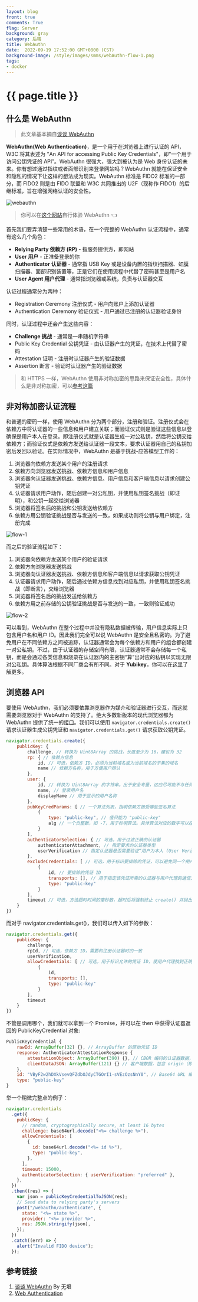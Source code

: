 ```yaml
---
layout: blog
front: true
comments: True
flag: Server
background: gray
category: 后端
title: WebAuthn
date:  2022-09-19 17:52:00 GMT+0800 (CST)
background-image: /style/images/smms/webAuthn-flow-1.png
tags:
- docker
---
```

# {{ page.title }}

## 什么是 WebAuthn

> 此文章基本摘自[谈谈 WebAuthn](https://flyhigher.top/develop/2160.html#deep-into-webauthn)

**WebAuthn(Web Authentication)**，是一个用于在浏览器上进行认证的 API，W3C 将其表述为 "An API for accessing Public Key Credentials"，即“一个用于访问公钥凭证的 API”。WebAuthn 很强大，强大到被认为是 Web 身份认证的未来。你有想过通过指纹或者面部识别来登录网站吗？WebAuthn 就能在保证安全和隐私的情况下让这样的想法成为现实。WebAuthn 标准是 FIDO2 标准的一部分，而 FIDO2 则是由 FIDO 联盟和 W3C 共同推出的 U2F（现称作 FIDO1）的后继标准，旨在增强网络认证的安全性。

![webauthn]( {{site.url}}/style/images/smms/webauthn.gif )

> 你可以在[这个网站](https://webauthn.guide/#registration)自行体验 WebAuthn 👈

首先我们要弄清楚一些常用的术语，在一个完整的 WebAuthn 认证流程中，通常有这么几个角色：

* **Relying Party 依赖方 (RP)** - 指服务提供方，即网站
* **User 用户** - 正准备登录的你
* **Authenticator 认证器** - 通常指 USB Key 或是设备内置的指纹扫描器、虹膜扫描器、面部识别装置等，正是它们在使用流程中代替了密码甚至是用户名
* **User Agent 用户代理** - 通常指浏览器或系统，负责与认证器交互

认证过程通常分为两种：

* Registration Ceremony 注册仪式 - 用户向账户上添加认证器
* Authentication Ceremony 验证仪式 - 用户通过已注册的认证器验证身份

同时，认证过程中还会产生这些内容：

* **Challenge 挑战** - 通常是一串随机字符串
* Public Key Credential 公钥凭证 - 由认证器产生的凭证，在技术上代替了密码
* Attestation 证明 - 注册时认证器产生的验证数据
* Assertion 断言 - 验证时认证器产生的验证数据

> 和 HTTPS 一样，WebAuthn 使用非对称加密的思路来保证安全性，具体什么是非对称加密，可以[参考这篇]( {{site.url}}/2018/02/26/http-https-tcp.html )

## 非对称加密认证流程

和普通的密码一样，使用 WebAuthn 分为两个部分，注册和验证。注册仪式会在依赖方中将认证器的一些信息和用户建立关联；而验证仪式则是验证这些信息以登确保是用户本人在登录。即注册仪式就是认证器生成一对公私钥，然后将公钥交给依赖方；而验证仪式是依赖方发送给认证器一段文本，要求认证器用自己的私钥加密后发回以验证。在实际情况中，WebAuthn 是基于挑战-应答模型工作的：

1. 浏览器向依赖方发送某个用户的注册请求
1. 依赖方向浏览器发送挑战、依赖方信息和用户信息
1. 浏览器向认证器发送挑战、依赖方信息、用户信息和客户端信息以请求创建公钥凭证
1. 认证器请求用户动作，随后创建一对公私钥，并使用私钥签名挑战（即证明），和公钥一起交给浏览器
1. 浏览器将签名后的挑战和公钥发送给依赖方
1. 依赖方用公钥验证挑战是否与发送的一致，如果成功则将公钥与用户绑定，注册完成

![flow-1]( {{site.url}}/style/images/smms/webAuthn-flow-1.png )

而之后的验证流程如下：

1. 浏览器向依赖方发送某个用户的验证请求
1. 依赖方向浏览器发送挑战
1. 浏览器向认证器发送挑战、依赖方信息和客户端信息以请求获取公钥凭证
1. 认证器请求用户动作，随后通过依赖方信息找到对应私钥，并使用私钥签名挑战（即断言），交给浏览器
1. 浏览器将签名后的挑战发送给依赖方
1. 依赖方用之前存储的公钥验证挑战是否与发送的一致，一致则验证成功

![flow-2]( {{site.url}}/style/images/smms/webAuthn-flow-2.png )

可以看到，WebAuthn 在整个过程中并没有隐私数据被传输，用户信息实际上只包含用户名和用户 ID。因此我们完全可以说 WebAuthn 是安全且私密的。为了避免用户在不同依赖方之间被追踪，认证器通常会为每个依赖方和用户的组合都创建一对公私钥。不过，由于认证器的存储空间有限，认证器通常不会存储每一个私钥，而是会通过各类信息和烧录在认证器内的主密钥“算”出对应的私钥以实现无限对公私钥。具体算法根据不同厂商会有所不同。对于 **Yubikey**，你可以在[这里](https://developers.yubico.com/U2F/Protocol_details/Key_generation.html)了解更多。

## 浏览器 API

要使用 WebAuthn，我们必须要依靠浏览器作为媒介和验证器进行交互，而这就需要浏览器对于 WebAuthn 的支持了。绝大多数新版本的现代浏览器都为 WebAuthn 提供了统一的[接口](https://developer.mozilla.org/zh-CN/docs/Web/API/Web_Authentication_API)。我们可以使用 `navigator.credentials.create()` 请求认证器生成公钥凭证和 `navigator.credentials.get()` 请求获取公钥凭证。

```js
navigator.credentials.create({
    publicKey: {
        challenge, // 转换为 Uint8Array 的挑战，长度至少为 16，建议为 32
        rp: { // 依赖方信息
            id, // 可选，依赖方 ID，必须为当前域名或为当前域名的子集的域名
            name // 依赖方名称，用于方便用户辨认
        },
        user: {
            id, // 转换为 Uint8Array 的字符串。出于安全考量，这应尽可能不与任何用户信息相关联，如不要包含用户名、用户邮箱等
            name, // 登录用户名
            displayName // 用于显示的用户名称
        },
        pubKeyCredParams: [ // 一个算法列表，指明依赖方接受哪些签名算法
            {
                type: "public-key", // 值只能为 "public-key"
                alg // 一个负整数，如 -7，用于标明算法。具体算法对应的数字可以在 [COSE](https://www.iana.org/assignments/cose/cose.xhtml#algorithms) 找到
            }
        ],
        authenticatorSelection: { // 可选，用于过滤正确的认证器
            authenticatorAttachment, // 指定要求的认证器类型
            userVerification // 指定认证器是否需要验证“用户为本人 (User Verified, UV)”，否则只须“用户在场 (User Present, UP)”。
        },
        excludeCredentials: [ // 可选，用于标识要排除的凭证，可以避免同一个用户多次注册同一个认证器
            {
                id, // 要排除的凭证 ID
                transports: [], // 用于指定该凭证所需的认证器与用户代理的通信方式
                type: "public-key"
            }
        ],
        timeout // 可选，方法超时时间的毫秒数，超时后将强制终止 create() 并抛出错误。若不设置，将使用用户代理的默认值
    }
})
```

而对于 navigator.credentials.get()，我们可以传入如下的参数：

```js
navigator.credentials.get({
    publicKey: {
        challenge,
        rpId, // 可选，依赖方 ID，需要和注册认证器时的一致
        userVerification,
        allowCredentials: [ // 可选，用于标识允许的凭证 ID，使用户代理找到正确的认证器
            {
                id,
                transports: [],
                type: "public-key"
            }
        ],
        timeout
    }
})
```

不管是调用哪个，我们就可以拿到一个 Promise，并可以在 then 中获得认证器返回的 PublicKeyCredential 对象:

```js
PublicKeyCredential {
    rawId: ArrayBuffer(32) {}, // ArrayBuffer 的原始凭证 ID
    response: AuthenticatorAttestationResponse {
        attestationObject: ArrayBuffer(390) {}, // CBOR 编码的认证器数据，包含凭证公钥、凭证 ID、签名（如果有）、签名计数等信息
        clientDataJSON: ArrayBuffer(121) {} // 客户端数据，包含 origin（即凭证请求来源）、挑战等信息
    },
    id: "VByF2w2hDXkVsevQFZdbOJdyCTGOrI1-sVEzOzsNnY0", // Base64 URL 编码的凭证 ID
    type: "public-key"
}
```

举一个稍微完整点的例子：

```js
navigator.credentials
  .get({
    publicKey: {
      // random, cryptographically secure, at least 16 bytes
      challenge: base64url.decode("<%= challenge %>"),
      allowCredentials: [
        {
          id: base64url.decode("<%= id %>"),
          type: "public-key",
        },
      ],
      timeout: 15000,
      authenticatorSelection: { userVerification: "preferred" },
    },
  })
  .then((res) => {
    var json = publicKeyCredentialToJSON(res);
    // Send data to relying party's servers
    post("/webauthn/authenticate", {
      state: "<%= state %>",
      provider: "<%= provider %>",
      res: JSON.stringify(json),
    });
  })
  .catch((err) => {
    alert("Invalid FIDO device");
  });
```

## 参考链接

1. [谈谈 WebAuthn](https://flyhigher.top/develop/2160.html#deep-into-webauthn) By 无垠
2. [Web Authentication](https://webauthn.me/introduction)
